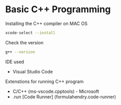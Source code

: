 # Basic C++ Programming

Installing the C++ compiler on MAC OS

```sh
xcode-select --install
```

Check the version
```sh
g++ --version
```

IDE used
* Visual Studio Code

Extenstions for running C++ program
* C/C++ (ms-vscode.cpptools) - Microsoft
* .run [Code Runner] (formulahendry.code-runner)